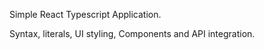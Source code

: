 Simple React Typescript Application. 

Syntax, literals, UI styling, Components and API integration. 
